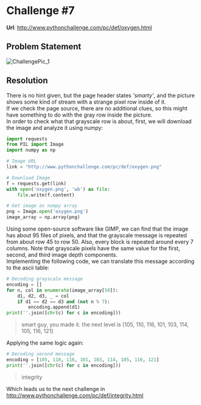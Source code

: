 # Challenge #7
**Url**: http://www.pythonchallenge.com/pc/def/oxygen.html<br/>
## Problem Statement
![ChallengePic_1](http://www.pythonchallenge.com/pc/def/oxygen.png)
<br/>

## Resolution
There is no hint given, but the page header states *'smarty'*, and the picture shows some kind of stream with a strange pixel row inside of it. <br>
If we check the page source, there are no additional clues, so this might have something to do with the gray row inside the picture.<br/>
In order to check what that grayscale row is about, first, we will download the image and analyze it using numpy:
```python
import requests
from PIL import Image
import numpy as np

# Image URL
link = "http://www.pythonchallenge.com/pc/def/oxygen.png"

# Download Image
f = requests.get(link)
with open('oxygen.png', 'wb') as file:
    file.write(f.content)

# Get image as numpy array
png = Image.open('oxygen.png')
image_array = np.array(png)
```
Using some open-source software like GIMP, we can find that the image has about 95 files of pixels, and that the grayscale message is repeated from about row 45 to row 50. Also, every block is repeated around every 7 columns. Note that grayscale pixels have the same value for the first, second, and third image depth components. <br>
Implementing the following code, we can translate this message according to the ascii table:
```python
# Decoding grayscale message
encoding = []
for n, col in enumerate(image_array[50]):
    d1, d2, d3, _ = col
    if d1 == d2 == d3 and (not n % 7):
        encoding.append(d1)
print(''.join([chr(c) for c in encoding]))
```
> smart guy, you made it. the next level is [105, 110, 116, 101, 103, 114, 105, 116, 121]

Applying the same logic again:
```python
# Decoding second message
encoding = [105, 110, 116, 101, 103, 114, 105, 116, 121]
print(''.join([chr(c) for c in encoding]))
```
> integrity

Which leads us to the next challenge in http://www.pythonchallenge.com/pc/def/integrity.html